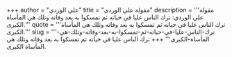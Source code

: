 +++
author = "علي الوردي"
title = "مقولة علي الوردي"
description = '''مقولة علي الوردي: ترك الناس عليا في حياته ثم تمسكوا به بعد وفاته وتلك هي المأساة الكبرى.'''
quote = '''ترك الناس عليا في حياته ثم تمسكوا به بعد وفاته وتلك هي المأساة الكبرى.'''
slug = '''ترك-الناس-عليا-في-حياته-ثم-تمسكوا-به-بعد-وفاته-وتلك-هي-المأساة-الكبرى'''
+++
ترك الناس عليا في حياته ثم تمسكوا به بعد وفاته وتلك هي المأساة الكبرى.
